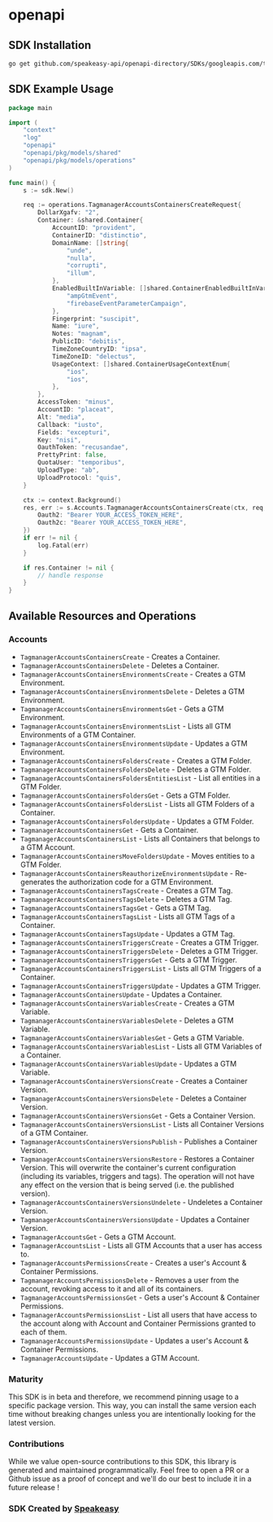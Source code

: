 # openapi

<!-- Start SDK Installation -->
## SDK Installation

```bash
go get github.com/speakeasy-api/openapi-directory/SDKs/googleapis.com/tagmanager/v1/go
```
<!-- End SDK Installation -->

## SDK Example Usage
<!-- Start SDK Example Usage -->
```go
package main

import (
    "context"
    "log"
    "openapi"
    "openapi/pkg/models/shared"
    "openapi/pkg/models/operations"
)

func main() {
    s := sdk.New()

    req := operations.TagmanagerAccountsContainersCreateRequest{
        DollarXgafv: "2",
        Container: &shared.Container{
            AccountID: "provident",
            ContainerID: "distinctio",
            DomainName: []string{
                "unde",
                "nulla",
                "corrupti",
                "illum",
            },
            EnabledBuiltInVariable: []shared.ContainerEnabledBuiltInVariableEnum{
                "ampGtmEvent",
                "firebaseEventParameterCampaign",
            },
            Fingerprint: "suscipit",
            Name: "iure",
            Notes: "magnam",
            PublicID: "debitis",
            TimeZoneCountryID: "ipsa",
            TimeZoneID: "delectus",
            UsageContext: []shared.ContainerUsageContextEnum{
                "ios",
                "ios",
            },
        },
        AccessToken: "minus",
        AccountID: "placeat",
        Alt: "media",
        Callback: "iusto",
        Fields: "excepturi",
        Key: "nisi",
        OauthToken: "recusandae",
        PrettyPrint: false,
        QuotaUser: "temporibus",
        UploadType: "ab",
        UploadProtocol: "quis",
    }

    ctx := context.Background()
    res, err := s.Accounts.TagmanagerAccountsContainersCreate(ctx, req, operations.TagmanagerAccountsContainersCreateSecurity{
        Oauth2: "Bearer YOUR_ACCESS_TOKEN_HERE",
        Oauth2c: "Bearer YOUR_ACCESS_TOKEN_HERE",
    })
    if err != nil {
        log.Fatal(err)
    }

    if res.Container != nil {
        // handle response
    }
}
```
<!-- End SDK Example Usage -->

<!-- Start SDK Available Operations -->
## Available Resources and Operations


### Accounts

* `TagmanagerAccountsContainersCreate` - Creates a Container.
* `TagmanagerAccountsContainersDelete` - Deletes a Container.
* `TagmanagerAccountsContainersEnvironmentsCreate` - Creates a GTM Environment.
* `TagmanagerAccountsContainersEnvironmentsDelete` - Deletes a GTM Environment.
* `TagmanagerAccountsContainersEnvironmentsGet` - Gets a GTM Environment.
* `TagmanagerAccountsContainersEnvironmentsList` - Lists all GTM Environments of a GTM Container.
* `TagmanagerAccountsContainersEnvironmentsUpdate` - Updates a GTM Environment.
* `TagmanagerAccountsContainersFoldersCreate` - Creates a GTM Folder.
* `TagmanagerAccountsContainersFoldersDelete` - Deletes a GTM Folder.
* `TagmanagerAccountsContainersFoldersEntitiesList` - List all entities in a GTM Folder.
* `TagmanagerAccountsContainersFoldersGet` - Gets a GTM Folder.
* `TagmanagerAccountsContainersFoldersList` - Lists all GTM Folders of a Container.
* `TagmanagerAccountsContainersFoldersUpdate` - Updates a GTM Folder.
* `TagmanagerAccountsContainersGet` - Gets a Container.
* `TagmanagerAccountsContainersList` - Lists all Containers that belongs to a GTM Account.
* `TagmanagerAccountsContainersMoveFoldersUpdate` - Moves entities to a GTM Folder.
* `TagmanagerAccountsContainersReauthorizeEnvironmentsUpdate` - Re-generates the authorization code for a GTM Environment.
* `TagmanagerAccountsContainersTagsCreate` - Creates a GTM Tag.
* `TagmanagerAccountsContainersTagsDelete` - Deletes a GTM Tag.
* `TagmanagerAccountsContainersTagsGet` - Gets a GTM Tag.
* `TagmanagerAccountsContainersTagsList` - Lists all GTM Tags of a Container.
* `TagmanagerAccountsContainersTagsUpdate` - Updates a GTM Tag.
* `TagmanagerAccountsContainersTriggersCreate` - Creates a GTM Trigger.
* `TagmanagerAccountsContainersTriggersDelete` - Deletes a GTM Trigger.
* `TagmanagerAccountsContainersTriggersGet` - Gets a GTM Trigger.
* `TagmanagerAccountsContainersTriggersList` - Lists all GTM Triggers of a Container.
* `TagmanagerAccountsContainersTriggersUpdate` - Updates a GTM Trigger.
* `TagmanagerAccountsContainersUpdate` - Updates a Container.
* `TagmanagerAccountsContainersVariablesCreate` - Creates a GTM Variable.
* `TagmanagerAccountsContainersVariablesDelete` - Deletes a GTM Variable.
* `TagmanagerAccountsContainersVariablesGet` - Gets a GTM Variable.
* `TagmanagerAccountsContainersVariablesList` - Lists all GTM Variables of a Container.
* `TagmanagerAccountsContainersVariablesUpdate` - Updates a GTM Variable.
* `TagmanagerAccountsContainersVersionsCreate` - Creates a Container Version.
* `TagmanagerAccountsContainersVersionsDelete` - Deletes a Container Version.
* `TagmanagerAccountsContainersVersionsGet` - Gets a Container Version.
* `TagmanagerAccountsContainersVersionsList` - Lists all Container Versions of a GTM Container.
* `TagmanagerAccountsContainersVersionsPublish` - Publishes a Container Version.
* `TagmanagerAccountsContainersVersionsRestore` - Restores a Container Version. This will overwrite the container's current configuration (including its variables, triggers and tags). The operation will not have any effect on the version that is being served (i.e. the published version).
* `TagmanagerAccountsContainersVersionsUndelete` - Undeletes a Container Version.
* `TagmanagerAccountsContainersVersionsUpdate` - Updates a Container Version.
* `TagmanagerAccountsGet` - Gets a GTM Account.
* `TagmanagerAccountsList` - Lists all GTM Accounts that a user has access to.
* `TagmanagerAccountsPermissionsCreate` - Creates a user's Account & Container Permissions.
* `TagmanagerAccountsPermissionsDelete` - Removes a user from the account, revoking access to it and all of its containers.
* `TagmanagerAccountsPermissionsGet` - Gets a user's Account & Container Permissions.
* `TagmanagerAccountsPermissionsList` - List all users that have access to the account along with Account and Container Permissions granted to each of them.
* `TagmanagerAccountsPermissionsUpdate` - Updates a user's Account & Container Permissions.
* `TagmanagerAccountsUpdate` - Updates a GTM Account.
<!-- End SDK Available Operations -->

### Maturity

This SDK is in beta and therefore, we recommend pinning usage to a specific package version.
This way, you can install the same version each time without breaking changes unless you are intentionally
looking for the latest version.

### Contributions

While we value open-source contributions to this SDK, this library is generated and maintained programmatically.
Feel free to open a PR or a Github issue as a proof of concept and we'll do our best to include it in a future release !

### SDK Created by [Speakeasy](https://docs.speakeasyapi.dev/docs/using-speakeasy/client-sdks)
